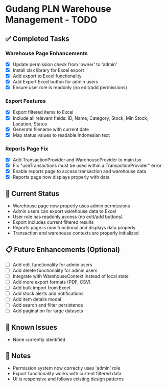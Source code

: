 # Gudang PLN Warehouse Management - TODO

## ✅ Completed Tasks

### Warehouse Page Enhancements
- [x] Update permission check from 'owner' to 'admin'
- [x] Install xlsx library for Excel export
- [x] Add export to Excel functionality
- [x] Add Export Excel button for admin users
- [x] Ensure user role is readonly (no edit/add permissions)

### Export Features
- [x] Export filtered items to Excel
- [x] Include all relevant fields: ID, Name, Category, Stock, Min Stock, Location, Status
- [x] Generate filename with current date
- [x] Map status values to readable Indonesian text

### Reports Page Fix
- [x] Add TransactionProvider and WarehouseProvider to main.tsx
- [x] Fix "useTransactions must be used within a TransactionProvider" error
- [x] Enable reports page to access transaction and warehouse data
- [x] Reports page now displays properly with data

## 🔄 Current Status
- Warehouse page now properly uses admin permissions
- Admin users can export warehouse data to Excel
- User role has readonly access (no edit/add buttons)
- Export includes current filtered results
- Reports page is now functional and displays data properly
- Transaction and warehouse contexts are properly initialized

## 📋 Future Enhancements (Optional)
- [ ] Add edit functionality for admin users
- [ ] Add delete functionality for admin users
- [ ] Integrate with WarehouseContext instead of local state
- [ ] Add more export formats (PDF, CSV)
- [ ] Add bulk import from Excel
- [ ] Add stock alerts and notifications
- [ ] Add item details modal
- [ ] Add search and filter persistence
- [ ] Add pagination for large datasets

## 🐛 Known Issues
- None currently identified

## 📝 Notes
- Permission system now correctly uses 'admin' role
- Export functionality works with current filtered data
- UI is responsive and follows existing design patterns
